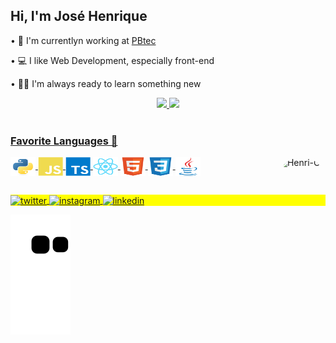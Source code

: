 ## Hi, I'm José Henrique

   • 💼 I'm currentlyn working at [PBtec](https://github.com/pbtec)
   
   • 💻 I like Web Development, especially front-end
   
   • 👨‍💻 I'm always ready to learn something new

<div align="center">
  <a href="https://github.com/Jhowseh">
  <img height="150em" src="https://github-readme-stats.vercel.app/api?username=Jhowseh&show_icons=true&theme=github_dark&include_all_commits=true&count_private=true"/>
  <img height="150em" src="https://github-readme-stats.vercel.app/api/top-langs/?username=Jhowseh&layout=compact&langs_count=7&theme=github_dark"/>
</div>
<div style="display: inline_block"><br>
  <h3>Favorite Languages 🖤</h3>
  <img align="center" alt="Henri-Python" height="30" width="40" src="https://raw.githubusercontent.com/devicons/devicon/master/icons/python/python-original.svg">
  <img align="center" alt="Henri-Js" height="30" width="40" src="https://raw.githubusercontent.com/devicons/devicon/master/icons/javascript/javascript-plain.svg">
  <img align="center" alt="Henri-Ts" height="30" width="40" src="https://raw.githubusercontent.com/devicons/devicon/master/icons/typescript/typescript-plain.svg">
  <img align="center" alt="Henri-React" height="30" width="40" src="https://raw.githubusercontent.com/devicons/devicon/master/icons/react/react-original.svg">
  <img align="center" alt="Henri-HTML" height="30" width="40" src="https://raw.githubusercontent.com/devicons/devicon/master/icons/html5/html5-original.svg">
  <img align="center" alt="Henri-CSS" height="30" width="40" src="https://raw.githubusercontent.com/devicons/devicon/master/icons/css3/css3-original.svg">
  <img align="center" alt="Henri-Java" height="30" width="40" src="https://raw.githubusercontent.com/devicons/devicon/master/icons/java/java-original.svg">
  <img align="right" alt="Henri-Gif" height="150" style="border-radius:50px;" src="https://i.imgur.com/PndwEa1.gif" title="source: imgur.com>"
</div>
  
  ##
 
<p align="left" style="background:yellow">
<a href="https://twitter.com/mayutsukii_" target="_blank">
  <img align="center" src="https://img.shields.io/badge/-Twitter-05122A?style=flat&logo=twitter" alt="twitter"/>  
</a>
<a href="https://www.instagram.com/jheinrique_/" target="_blank">
 <img align="center" src="https://img.shields.io/badge/-Instagram-05122A?style=flat&logo=instagram" alt="instagram"/>
</a>
<a href="https://www.linkedin.com/in/josé-henrique-silva-49bb27238/" target="_blank">
  <img align="center" src="https://img.shields.io/badge/-LinkedIn-05122A?style=flat&logo=linkedin" alt="linkedin"/>
</a>
</p>

![Snake animation](https://github.com/Jhowseh/Jhowseh/blob/output/github-contribution-grid-snake.svg)
